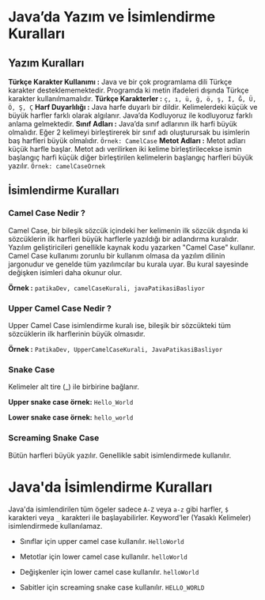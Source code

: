 # Java’da Yazım ve İsimlendirme Kuralları

## Yazım Kuralları
__Türkçe Karakter Kullanımı :__ Java ve bir çok programlama dili Türkçe karakter desteklememektedir. Programda ki metin ifadeleri dışında Türkçe karakter kullanılmamalıdır. __Türkçe Karakterler :__ `ç, ı, ü, ğ, ö, ş, İ, Ğ, Ü, Ö, Ş, Ç`
__Harf Duyarlılığı :__ Java harfe duyarlı bir dildir. Kelimelerdeki küçük ve büyük harfler farklı olarak algılanır. Java’da Kodluyoruz ile kodluyoruz farklı anlama gelmektedir.
__Sınıf Adları :__ Java’da sınıf adlarının ilk harfi büyük olmalıdır. Eğer 2 kelimeyi birleştirerek bir sınıf adı oluşturursak bu isimlerin baş harfleri büyük olmalıdır. `Örnek: CamelCase`
__Metot Adları :__ Metot adları küçük harfle başlar. Metot adı verilirken iki kelime birleştirilecekse ismin başlangıç harfi küçük diğer birleştirilen kelimelerin başlangıç harfleri büyük yazılır. `Örnek: camelCaseOrnek`

## İsimlendirme Kuralları
### Camel Case Nedir ?
Camel Case, bir bileşik sözcük içindeki her kelimenin ilk sözcük dışında ki sözcüklerin ilk harfleri büyük harflerle yazıldığı bir adlandırma kuralıdır. Yazılım geliştiricileri genellikle kaynak kodu yazarken "Camel Case" kullanır. Camel Case kullanımı zorunlu bir kullanım olmasa da yazılım dilinin jargonudur ve genelde tüm yazılımcılar bu kurala uyar. Bu kural sayesinde değişken isimleri daha okunur olur.

__Örnek :__ `patikaDev, camelCaseKurali, javaPatikasiBasliyor`

### Upper Camel Case Nedir ?
Upper Camel Case isimlendirme kuralı ise, bileşik bir sözcükteki tüm sözcüklerin ilk harflerinin büyük olmasıdır.

__Örnek :__ `PatikaDev, UpperCamelCaseKurali, JavaPatikasiBasliyor`

### Snake Case
Kelimeler alt tire (_) ile birbirine bağlanır.

__Upper snake case örnek:__ `Hello_World`

__Lower snake case örnek:__ `hello_world`

### Screaming Snake Case
Bütün harfleri büyük yazılır. Genellikle sabit isimlendirmede kullanılır.

# Java'da İsimlendirme Kuralları
Java'da isimlendirilen tüm ögeler sadece `A-Z` veya `a-z` gibi harfler, `$` karakteri veya `_` karakteri ile başlayabilirler.
Keyword’ler (Yasaklı Kelimeler) isimlendirmede kullanılamaz.

- Sınıflar için upper camel case kullanılır. `HelloWorld`
* Metotlar için lower camel case kullanılır. `helloWorld`
- Değişkenler için lower camel case kullanılır. `helloWorld`
* Sabitler için screaming snake case kullanılır. `HELLO_WORLD`